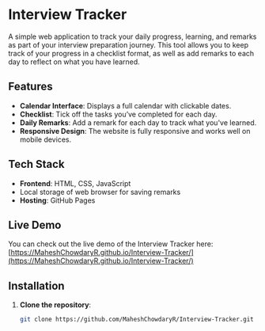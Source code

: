 # Interview Tracker

A simple web application to track your daily progress, learning, and remarks as part of your interview preparation journey. This tool allows you to keep track of your progress in a checklist format, as well as add remarks to each day to reflect on what you have learned.

## Features

- **Calendar Interface**: Displays a full calendar with clickable dates.
- **Checklist**: Tick off the tasks you’ve completed for each day.
- **Daily Remarks**: Add a remark for each day to track what you've learned.
- **Responsive Design**: The website is fully responsive and works well on mobile devices.

## Tech Stack

- **Frontend**: HTML, CSS, JavaScript
- Local storage of web browser for saving remarks
- **Hosting**: GitHub Pages

## Live Demo

You can check out the live demo of the Interview Tracker here:  
[https://MaheshChowdaryR.github.io/Interview-Tracker/](https://MaheshChowdaryR.github.io/Interview-Tracker/)

## Installation

1. **Clone the repository**:
   ```bash
   git clone https://github.com/MaheshChowdaryR/Interview-Tracker.git

